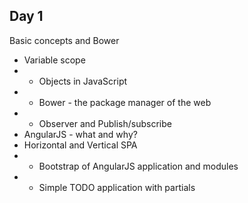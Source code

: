 ## Day 1

Basic concepts and Bower

* Variable scope
* * Objects in JavaScript
* * Bower - the package manager of the web
* * Observer and Publish/subscribe
* AngularJS - what and why?
* Horizontal and Vertical SPA
* * Bootstrap of AngularJS application and modules
* * Simple TODO application with partials
